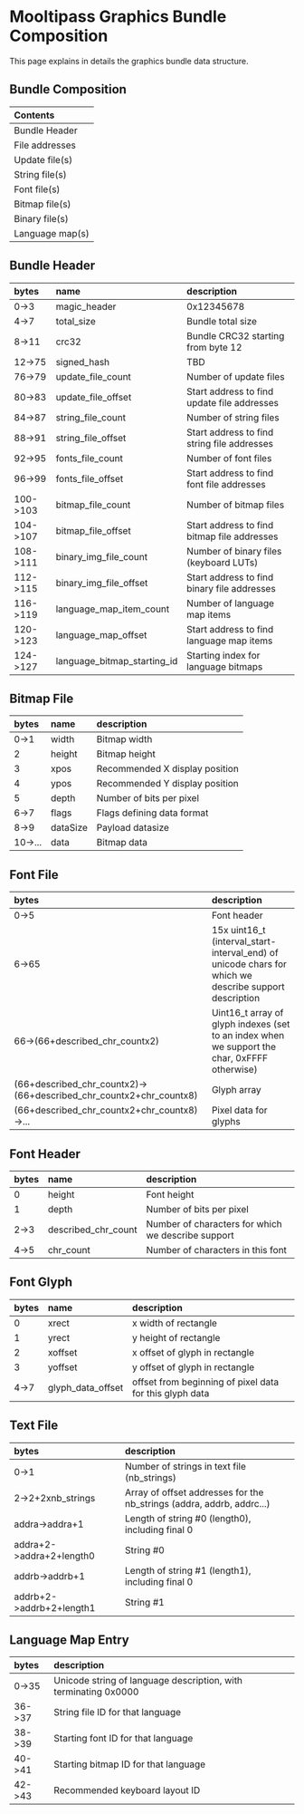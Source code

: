 # [](#header-1) Mooltipass Graphics Bundle Composition
This page explains in details the graphics bundle data structure.
  
  
## [](#header-2) Bundle Composition

| Contents |
|:---------|
| Bundle Header |
| File addresses |
| Update file(s) |
| String file(s) |
| Font file(s) |
| Bitmap file(s) |
| Binary file(s) |
| Language map(s) |

   
## [](#header-2) Bundle Header

| bytes             | name       | description |
|:-------------------|:---------------|:----------|
| 0->3   | magic_header | 0x12345678 |
| 4->7   | total_size | Bundle total size |
| 8->11  | crc32 | Bundle CRC32 starting from byte 12 |
| 12->75 | signed_hash | TBD |
| 76->79 | update_file_count | Number of update files |
| 80->83 | update_file_offset | Start address to find update file addresses |
| 84->87 | string_file_count | Number of string files |
| 88->91 | string_file_offset | Start address to find string file addresses |
| 92->95 | fonts_file_count | Number of font files |
| 96->99 | fonts_file_offset | Start address to find font file addresses |
| 100->103 | bitmap_file_count | Number of bitmap files |
| 104->107 | bitmap_file_offset | Start address to find bitmap file addresses |
| 108->111 | binary_img_file_count | Number of binary files (keyboard LUTs) |
| 112->115 | binary_img_file_offset | Start address to find binary file addresses |
| 116->119 | language_map_item_count | Number of language map items |
| 120->123 | language_map_offset | Start address to find language map items |
| 124->127 | language_bitmap_starting_id | Starting index for language bitmaps |
   
   
## [](#header-2) Bitmap File

| bytes             | name       | description |
|:-------------------|:---------------|:----------|
| 0->1 | width | Bitmap width |
| 2 | height | Bitmap height |
| 3 | xpos | Recommended X display position |
| 4 | ypos | Recommended Y display position |
| 5 | depth | Number of bits per pixel |
| 6->7 | flags | Flags defining data format |
| 8->9 | dataSize | Payload datasize |
| 10->... | data | Bitmap data |
  
  
## [](#header-2) Font File

| bytes             | description |
|:-------------------|:----------|
| 0->5 | Font header |
| 6->65 | 15x uint16_t (interval_start-interval_end) of unicode chars for which we describe support description |
| 66->(66+described_chr_countx2) | Uint16_t array of glyph indexes (set to an index when we support the char, 0xFFFF otherwise) |
| (66+described_chr_countx2)->(66+described_chr_countx2+chr_countx8) | Glyph array |
| (66+described_chr_countx2+chr_countx8)->... | Pixel data for glyphs |
  
  
## [](#header-2) Font Header

| bytes             | name       | description |
|:-------------------|:---------------|:----------|
| 0 | height | Font height |
| 1 | depth | Number of bits per pixel |
| 2->3 | described_chr_count | Number of characters for which we describe support |
| 4->5 | chr_count | Number of characters in this font |
  
  
## [](#header-2) Font Glyph

| bytes             | name       | description |
|:-------------------|:---------------|:----------|
| 0 | xrect | x width of rectangle |
| 1 | yrect | y height of rectangle |
| 2 | xoffset | x offset of glyph in rectangle |
| 3 | yoffset | y offset of glyph in rectangle |
| 4->7 | glyph_data_offset | offset from beginning of pixel data for this glyph data |
  
    
## [](#header-2) Text File

| bytes             | description |
|:-------------------|:----------|
| 0->1 | Number of strings in text file (nb_strings) |
| 2->2+2xnb_strings | Array of offset addresses for the nb_strings (addra, addrb, addrc...) |
| addra->addra+1 | Length of string #0 (length0), including final 0 |
| addra+2->addra+2+length0 | String #0 |
| addrb->addrb+1 | Length of string #1 (length1), including final 0 |
| addrb+2->addrb+2+length1 | String #1 |
  
  
## [](#header-2) Language Map Entry

| bytes             | description |
|:-------------------|:----------|
| 0->35 | Unicode string of language description, with terminating 0x0000 |
| 36->37 | String file ID for that language |
| 38->39 | Starting font ID for that language |
| 40->41 | Starting bitmap ID for that language |
| 42->43 | Recommended keyboard layout ID |
